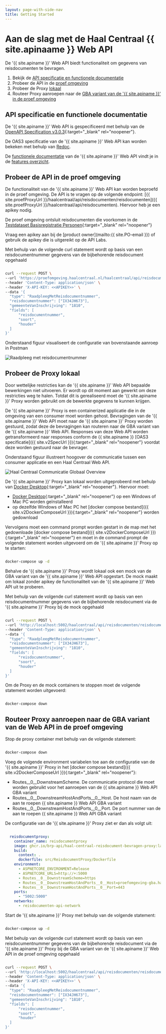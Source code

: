 ```yaml
---
layout: page-with-side-nav
title: Getting Started
---
```

# Aan de slag met de Haal Centraal {{ site.apinaame }} Web API

De '{{ site.apiname }}' Web API biedt functionaliteit om gegevens van reisdocumenten te bevragen.

1. Bekijk de [API specificatie en functionele documentatie](#api-specificatie-en-functionele-documentatie)
2. Probeer de API in de [proef omgeving](#probeer-de-api-in-de-proef-omgeving)
3. Probeer de Proxy [lokaal](#probeer-de-proxy-lokaal)
4. Routeer Proxy aanroepen naar de [GBA variant van de '{{ site.apiname }}' in de proef omgeving](#routeer-proxy-aanroepen-naar-de-gba-variant-van-de-web-api-in-de-proef-omgeving)

## API specificatie en functionele documentatie

De '{{ site.apiname }}' Web API is gespecificeerd met behulp van de [OpenAPI Specification v3.0.3](https://spec.openapis.org/oas/v3.0.3){:target="_blank" rel="noopener"}.

De OAS3 specificatie van de '{{ site.apiname }}' Web API kan worden bekeken met behulp van [Redoc](./redoc).

De [functionele documentatie](./features-overzicht) van de '{{ site.apiname }}' Web API vindt je in de [features overzicht](./features-overzicht).

## Probeer de API in de proef omgeving

De functionaliteit van de '{{ site.apiname }}' Web API kan worden beproefd in de proef omgeving. De API is te vragen op de volgende endpoint: [{{ site.proefProxyUrl }}/haalcentraal/api/reisdocumenten/reisdocumenten]({{ site.proefProxyUrl }}/haalcentraal/api/reisdocumenten). Hiervoor heb je een apikey nodig.

De proef omgeving ontsluit reisdocumenten die voorkomen in de [Testdataset Basisregistratie Personen](https://www.rvig.nl/brp/werken-met-de-basisregistratie-personen-brp/testdataset){:target="_blank" rel="noopener"}

Vraag een apikey aan bij de [product owner](mailto:{{ site.PO-email }}) of gebruik de apikey die is uitgereikt op de API Labs.

Met behulp van de volgende curl statement wordt op basis van een reisdocumentnummer gegevens van de bijbehorende reisdocument opgehaald

```sh

curl --request POST \
--url 'https://proefomgeving.haalcentraal.nl/haalcentraal/api/reisdocumenten/reisdocumenten' \
--header 'Content-Type: application/json' \
--header 'X-API-KEY: <<APIKEY>>' \
--data '{
  "type": "RaadpleegMetReisdocumentnummer",
  "reisdocumentnummer": ["IX34JH673"],
  "gemeenteVanInschrijving": "1810",
  "fields": [
      "reisdocumentnummer",
      "soort",
      "houder"
  ]
}'

```

Onderstaand figuur visualiseert de configuratie van bovenstaande aanroep in Postman

![Raadpleeg met reisdocumentnummer](../img/postman-voorbeeld-aanroep.png)

## Probeer de Proxy lokaal

Door wettelijke restricties kan de '{{ site.apiname }}' Web API bepaalde bewerkingen niet uitvoeren. Er wordt op dit moment aan gewerkt om deze restricties weg te halen. Totdat dit is gerealiseerd moet de '{{ site.apiname }}' Proxy worden gebruikt om de bewerkte gegevens te kunnen krijgen.

De '{{ site.apiname }}' Proxy is een containerized applicatie die in de omgeving van een consumer moet worden gehost. Bevragingen van de '{{ site.apiname }}' Web API moet naar de '{{ site.apiname }}' Proxy worden gestuurd, zodat deze de bevragingen kan routeren naar de GBA variant van de '{{ site.apiname }}' Web API. Responses van deze Web API worden getransformeerd naar responses conform de {{ site.apiname }} [OAS3 specificatie]({{ site.v2SpecUrl }}){:target="_blank" rel="noopener"} voordat deze worden gestuurd naar de bevrager.

Onderstaand figuur illustreert hoogover de communicatie tussen een consumer applicatie en een Haal Centraal Web API.

![Haal Centraal Communicatie Globaal Overview](../img/haal-centraal-communicatie-globaal-overview.png)

De '{{ site.apiname }}' Proxy kan lokaal worden uitgeprobeerd met behulp van [Docker Desktop](https://www.docker.com/products/docker-desktop){:target="_blank" rel="noopener"}. Hiervoor moet:

- [Docker Desktop](https://www.docker.com/products/docker-desktop){:target="_blank" rel="noopener"} op een Windows of Mac PC worden geïnstalleerd
- op dezelfde Windows of Mac PC het [docker compose bestand]({{ site.v2DockerComposeUrl }}){:target="_blank" rel="noopener"} worden gedownload

Vervolgens moet een command prompt worden gestart in de map met het gedownloade [docker compose bestand]({{ site.v2DockerComposeUrl }}){:target="_blank" rel="noopener"} en moet in de command prompt de volgende statement worden uitgevoerd om de '{{ site.apiname }}' Proxy op te starten:

```sh

docker-compose up -d

```

Behalve de '{{ site.apiname }}' Proxy wordt lokaal ook een mock van de GBA variant van de '{{ site.apiname }}' Web API opgestart. De mock maakt om lokaal zonder apikey de functionaliteit van de '{{ site.apiname }}' Web API uit te proberen.

Met behulp van de volgende curl statement wordt op basis van een reisdocumentnummer gegevens van de bijbehorende reisdocument via de '{{ site.apiname }}' Proxy bij de mock opgehaald

```sh

curl --request POST \
--url 'http://localhost:5002/haalcentraal/api/reisdocumenten/reisdocumenten' \
--header 'Content-Type: application/json' \
--data '{
  "type": "RaadpleegMetReisdocumentnummer",
  "reisdocumentnummer": ["IX34JH673"],
  "gemeenteVanInschrijving": "1810",
  "fields": [
      "reisdocumentnummer",
      "soort",
      "houder"
  ]
}'

```

Om de Proxy en de mock containers te stoppen moet de volgende statement worden uitgevoerd:

```sh

docker-compose down

```

## Routeer Proxy aanroepen naar de GBA variant van de Web API in de proef omgeving

Stop de proxy container met behulp van de volgende statement:

```sh

docker-compose down

```

Voeg de volgende environment variabelen toe aan de configuratie van de '{{ site.apiname }}' Proxy in het [docker compose bestand]({{ site.v2DockerComposeUrl }}){:target="_blank" rel="noopener"}:

- Routes__0__DownstreamScheme. De communicatie protocol die moet worden gebruikt voor het aanroepen van de {{ site.apiname }} Web API GBA variant
- Routes__0__DownstreamHostAndPorts__0__Host. De host naam van de aan te roepen {{ site.apiname }} Web API GBA variant
- Routes__0__DownstreamHostAndPorts__0__Port. De port nummer van de aan te roepen  {{ site.apiname }} Web API GBA variant

De configuratie van de '{{ site.apiname }}' Proxy ziet er dan als volgt uit:

```yaml

  reisdocumentproxy:
    container_name: reisdocumentproxy
    image: ghcr.io/brp-api/haal-centraal-reisdocument-bevragen-proxy:latest
    build:
      context: .
      dockerfile: src/ReisdocumentProxy/Dockerfile
    environment:
      - ASPNETCORE_ENVIRONMENT=Release
      - ASPNETCORE_URLS=http://+:5000
      - Routes__0__DownstreamScheme=https
      - Routes__0__DownstreamHostAndPorts__0__Host=proefomgeving-gba.haalcentraal.nl
      - Routes__0__DownstreamHostAndPorts__0__Port=443
    ports:
      - "5002:5000"
    networks:
      - reisdocumenten-api-network

```

Start de '{{ site.apiname }}' Proxy met behulp van de volgende statement:

```sh

docker-compose up -d

```

Met behulp van de volgende curl statement wordt op basis van een reisdocumentnummer gegevens van de bijbehorende reisdocument via de '{{ site.apiname }}' Proxy bij de GBA variant van de '{{ site.apiname }}' Web API in de proef omgeving opgehaald

```sh

curl --request POST \
--url 'http://localhost:5002/haalcentraal/api/reisdocumenten/reisdocumenten' \
--header 'Content-Type: application/json' \
--header 'X-API-KEY: <<APIKEY>>' \
--data '{
  "type": "RaadpleegMetReisdocumentnummer",
  "reisdocumentnummer": ["IX34JH673"],
  "gemeenteVanInschrijving": "1810",
  "fields": [
      "reisdocumentnummer",
      "soort",
      "houder"
  ]
}'

```
